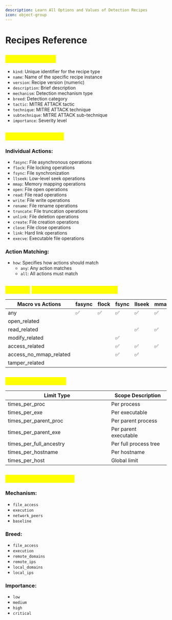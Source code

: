 ```yaml
---
description: Learn All Options and Values of Detection Recipes
icon: object-group
---
```


# Recipes Reference

## <mark style="color:yellow;">Required Fields</mark>

* `kind`: Unique identifier for the recipe type
* `name`: Name of the specific recipe instance
* `version`: Recipe version (numeric)
* `description`: Brief description
* `mechanism`: Detection mechanism type
* `breed`: Detection category
* `tactic`: MITRE ATTACK tactic
* `technique`: MITRE ATTACK technique
* `subtechnique`: MITRE ATTACK sub-technique
* `importance`: Severity level

## <mark style="color:yellow;">File Action Values</mark>

### **Individual Actions**:

* `fasync`: File asynchronous operations
* `flock`: File locking operations
* `fsync`: File synchronization
* `llseek`: Low-level seek operations
* `mmap`: Memory mapping operations
* `open`: File open operations
* `read`: File read operations
* `write`: File write operations
* `rename`: File rename operations
* `truncate`: File truncation operations
* `unlink`: File deletion operations
* `create`: File creation operations
* `close`: File close operations
* `link`: Hard link operations
* `execve`: Executable file operations

### **Action Matching**:

* `how`: Specifies how actions should match
  * `any`: Any action matches
  * `all`: All actions must match

## <mark style="color:yellow;">**Macros**</mark> <mark style="color:yellow;"></mark><mark style="color:yellow;">(expanded automatically):</mark>

<table><thead><tr><th width="223.8046875"> Macro vs Actions</th><th width="81.0859375">fasync</th><th width="64.4375">flock</th><th width="54.14453125">fsync</th><th width="73.75">llseek</th><th width="79.046875">mmap</th><th width="68.32421875">open</th><th width="60.73828125">read</th><th width="66.4921875">write</th><th width="81.0078125">rename</th><th width="82.91796875">truncate</th><th width="74.73828125">unlink</th><th width="74.12109375">create</th><th width="65.32421875">close</th><th width="59.83984375">link</th><th width="75.4375">execve</th></tr></thead><tbody><tr><td>any</td><td>✅</td><td>✅</td><td>✅</td><td>✅</td><td>✅</td><td>✅</td><td>✅</td><td>✅</td><td>✅</td><td>✅</td><td>✅</td><td>✅</td><td>✅</td><td>✅</td><td>✅</td></tr><tr><td>open_related</td><td></td><td></td><td></td><td></td><td></td><td>✅</td><td></td><td></td><td></td><td></td><td></td><td></td><td>✅</td><td></td><td></td></tr><tr><td>read_related</td><td></td><td></td><td></td><td>✅</td><td>✅</td><td></td><td>✅</td><td></td><td></td><td></td><td></td><td></td><td></td><td></td><td></td></tr><tr><td>modify_related</td><td></td><td></td><td>✅</td><td></td><td></td><td></td><td></td><td>✅</td><td>✅</td><td>✅</td><td>✅</td><td>✅</td><td></td><td>✅</td><td></td></tr><tr><td>access_related</td><td></td><td></td><td>✅</td><td>✅</td><td>✅</td><td>✅</td><td>✅</td><td>✅</td><td>✅</td><td>✅</td><td>✅</td><td>✅</td><td>✅</td><td>✅</td><td></td></tr><tr><td>access_no_mmap_related</td><td></td><td></td><td>✅</td><td>✅</td><td></td><td>✅</td><td>✅</td><td>✅</td><td>✅</td><td>✅</td><td>✅</td><td>✅</td><td>✅</td><td>✅</td><td></td></tr><tr><td>tamper_related</td><td></td><td></td><td></td><td></td><td></td><td></td><td></td><td></td><td>✅</td><td>✅</td><td>✅</td><td></td><td></td><td>✅</td><td></td></tr></tbody></table>

## <mark style="color:yellow;">Times Kind Values</mark>

<table><thead><tr><th width="306.9765625">Limit Type</th><th>Scope Description</th></tr></thead><tbody><tr><td>times_per_proc</td><td>Per process</td></tr><tr><td>times_per_exe</td><td>Per executable</td></tr><tr><td>times_per_parent_proc</td><td>Per parent process</td></tr><tr><td>times_per_parent_exe</td><td>Per parent executable</td></tr><tr><td>times_per_full_ancestry</td><td>Per full process tree</td></tr><tr><td>times_per_hostname</td><td>Per hostname</td></tr><tr><td>times_per_host</td><td>Global limit</td></tr></tbody></table>

## <mark style="color:yellow;">Classification Values</mark>

### **Mechanism**:

* `file_access`
* `execution`
* `network_peers`
* `baseline`

### **Breed**:

* `file_access`
* `execution`
* `remote_domains`
* `remote_ips`
* `local_domains`
* `local_ips`

### **Importance**:

* `low`
* `medium`
* `high`
* `critical`
